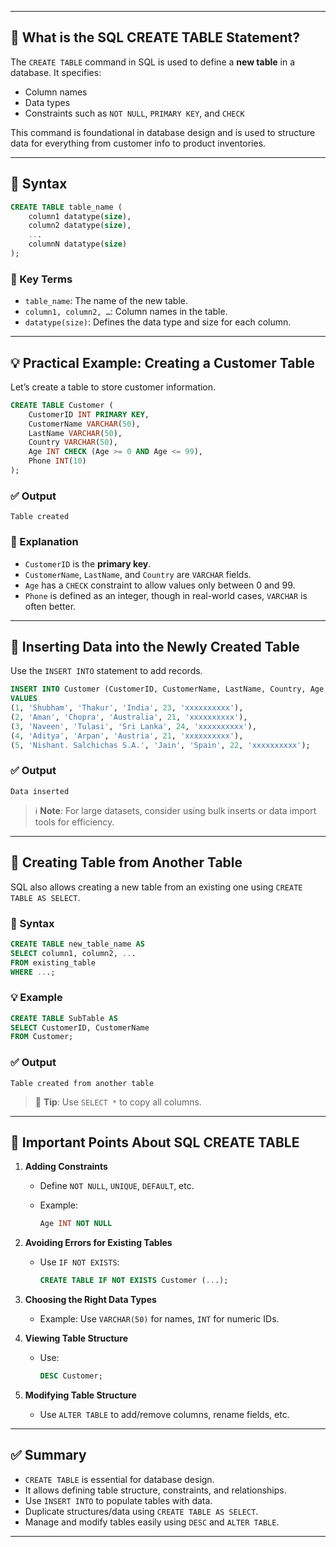 
---

## 📘 What is the SQL CREATE TABLE Statement?

The `CREATE TABLE` command in SQL is used to define a **new table** in a database. It specifies:

- Column names
- Data types
- Constraints such as `NOT NULL`, `PRIMARY KEY`, and `CHECK`

This command is foundational in database design and is used to structure data for everything from customer info to product inventories.

---

## 🧾 Syntax

```sql
CREATE TABLE table_name (
    column1 datatype(size),
    column2 datatype(size),
    ...
    columnN datatype(size)
);
````

### 🔑 Key Terms

* `table_name`: The name of the new table.
* `column1, column2, …`: Column names in the table.
* `datatype(size)`: Defines the data type and size for each column.

---

## 💡 Practical Example: Creating a Customer Table

Let’s create a table to store customer information.

```sql
CREATE TABLE Customer (
    CustomerID INT PRIMARY KEY,
    CustomerName VARCHAR(50),
    LastName VARCHAR(50),
    Country VARCHAR(50),
    Age INT CHECK (Age >= 0 AND Age <= 99),
    Phone INT(10)
);
```

### ✅ Output

```
Table created
```

### 📌 Explanation

* `CustomerID` is the **primary key**.
* `CustomerName`, `LastName`, and `Country` are `VARCHAR` fields.
* `Age` has a `CHECK` constraint to allow values only between 0 and 99.
* `Phone` is defined as an integer, though in real-world cases, `VARCHAR` is often better.

---

## 🧩 Inserting Data into the Newly Created Table

Use the `INSERT INTO` statement to add records.

```sql
INSERT INTO Customer (CustomerID, CustomerName, LastName, Country, Age, Phone)
VALUES 
(1, 'Shubham', 'Thakur', 'India', 23, 'xxxxxxxxxx'),
(2, 'Aman', 'Chopra', 'Australia', 21, 'xxxxxxxxxx'),
(3, 'Naveen', 'Tulasi', 'Sri Lanka', 24, 'xxxxxxxxxx'),
(4, 'Aditya', 'Arpan', 'Austria', 21, 'xxxxxxxxxx'),
(5, 'Nishant. Salchichas S.A.', 'Jain', 'Spain', 22, 'xxxxxxxxxx');
```

### ✅ Output

```
Data inserted
```

> ℹ️ **Note**: For large datasets, consider using bulk inserts or data import tools for efficiency.

---

## 🔁 Creating Table from Another Table

SQL also allows creating a new table from an existing one using `CREATE TABLE AS SELECT`.

### 🧾 Syntax

```sql
CREATE TABLE new_table_name AS
SELECT column1, column2, ...
FROM existing_table
WHERE ...;
```

### 💡 Example

```sql
CREATE TABLE SubTable AS
SELECT CustomerID, CustomerName
FROM Customer;
```

### ✅ Output

```
Table created from another table
```

> 📝 **Tip**: Use `SELECT *` to copy all columns.

---

## 🚨 Important Points About SQL CREATE TABLE

1. **Adding Constraints**

   * Define `NOT NULL`, `UNIQUE`, `DEFAULT`, etc.
   * Example:

     ```sql
     Age INT NOT NULL
     ```

2. **Avoiding Errors for Existing Tables**

   * Use `IF NOT EXISTS`:

     ```sql
     CREATE TABLE IF NOT EXISTS Customer (...);
     ```

3. **Choosing the Right Data Types**

   * Example: Use `VARCHAR(50)` for names, `INT` for numeric IDs.

4. **Viewing Table Structure**

   * Use:

     ```sql
     DESC Customer;
     ```

5. **Modifying Table Structure**

   * Use `ALTER TABLE` to add/remove columns, rename fields, etc.

---

## ✅ Summary

* `CREATE TABLE` is essential for database design.
* It allows defining table structure, constraints, and relationships.
* Use `INSERT INTO` to populate tables with data.
* Duplicate structures/data using `CREATE TABLE AS SELECT`.
* Manage and modify tables easily using `DESC` and `ALTER TABLE`.

---

